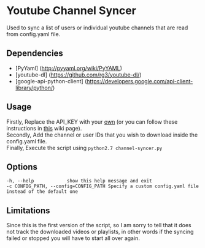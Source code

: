 # Youtube Channel Syncer
Used to sync a list of users or individual youtube channels that are read from config.yaml file.


## Dependencies
 * [PyYaml] (http://pyyaml.org/wiki/PyYAML)
 * [youtube-dl] (https://github.com/rg3/youtube-dl/)
 * [google-api-python-client] (https://developers.google.com/api-client-library/python/)
  

## Usage
 Firstly, Replace the API_KEY with your [own](https://developers.google.com/youtube/v3/getting-started#before-you-start) (or you can follow these instructions in [this](https://github.com/R4md4c/youtube-channel-syncer/wiki/Steps-to-generate-an-API-key-for-the-Youtube-API) wiki page).  
 Secondly, Add the channel or user IDs that you wish to download inside the config.yaml file.  
 Finally, Execute the script using `python2.7 channel-syncer.py`  


## Options
    -h, --help            show this help message and exit
    -c CONFIG_PATH, --config=CONFIG_PATH Specify a custom config.yaml file instead of the default one



## Limitations
 Since this is the first version of the script, so I am sorry to tell that it 
 does not track the downloaded videos or playlists, in other words if the syncing failed or stopped you will have to start all over again.
